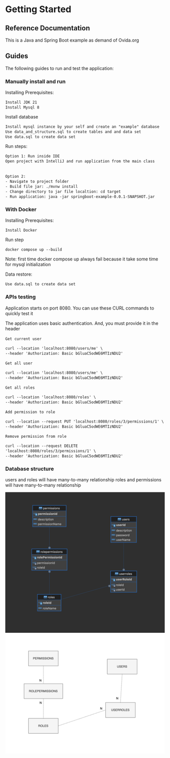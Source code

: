 # Getting Started

## Reference Documentation
This is a Java and Spring Boot example as demand of Ovida.org


## Guides
The following guides to run and test the application:

### Manually install and run

Installing Prerequisites: 
    
    Install JDK 21 
    Install Mysql 8

Install database

    Install mysql instance by your self and create an "example" database
    Use data_and_structure.sql to create tables and and data set
    Use data.sql to create data set

Run steps:

    Option 1: Run inside IDE
    Open project with IntelliJ and run application from the main class


    Option 2:
    - Navigate to project folder
    - Build file jar: ./mvnw install 
    - Change directory to jar file localtion: cd target
    - Run application: java -jar springboot-example-0.0.1-SNAPSHOT.jar

### With Docker

Installing Prerequisites:

    Install Docker

Run step

    docker compose up --build

Note: first time docker compose up always fail because it take some time for mysql initialization

Data restore:

    Use data.sql to create data set

### APIs testing

Application starts on port 8080. You can use these CURL commands to quickly test it

The application uses basic authentication. And, you must provide it in the header

`Get current user`

    curl --location 'localhost:8080/users/me' \
    --header 'Authorization: Basic bGluaC5odWE6MTIzNDU2'

`Get all user`

    curl --location 'localhost:8080/users/me' \
    --header 'Authorization: Basic bGluaC5odWE6MTIzNDU2'
    
`Get all roles`

    curl --location 'localhost:8080/roles' \
    --header 'Authorization: Basic bGluaC5odWE6MTIzNDU2' 

`Add permission to role`

    curl --location --request PUT 'localhost:8080/roles/3/permissions/1' \
    --header 'Authorization: Basic bGluaC5odWE6MTIzNDU2'

`Remove permission from role`

    curl --location --request DELETE 'localhost:8080/roles/3/permissions/1' \
    --header 'Authorization: Basic bGluaC5odWE6MTIzNDU2'   


### Database structure 

users and roles will have many-to-many relationship
roles and permissions will have many-to-many relationship

![ DBeaver ERD](DBeaver_ERD.png)
![ DrawIO ERD](DrawIO_ERD.png)